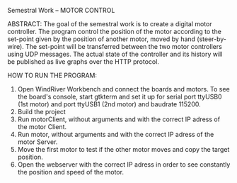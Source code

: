 Semestral Work – MOTOR CONTROL


ABSTRACT:
The goal of the semestral work is to create a digital motor controller. The program control the position of the motor according to the set-point given by the position of another motor, moved by hand (steer-by-wire). The set-point will be transferred between the two motor controllers using UDP messages. The actual state of the controller and its history will be published as live graphs over the HTTP protocol.

HOW TO RUN THE PROGRAM:
1. Open WindRiver Workbench and connect the boards and motors. To see the board's console, start gtkterm and set it up for serial port ttyUSB0 (1st motor) and port ttyUSB1 (2nd motor) and baudrate 115200.
2. Build the project
3. Run motorClient, without arguments and with the correct IP adress of the motor Client.
4. Run motor, without arguments and with the correct IP adress of the motor Server.
5. Move the first motor to test if the other motor moves and copy the target position.
6. Open the webserver with the correct IP adress in order to see constantly the position and speed of the motor.
